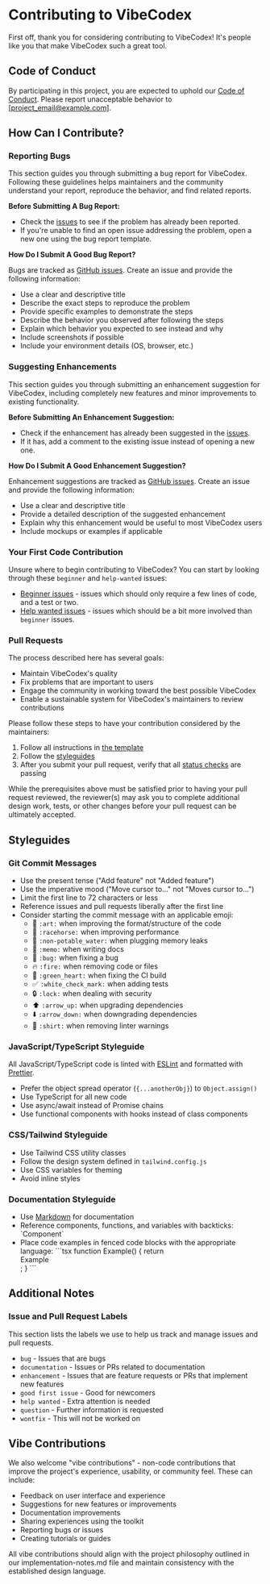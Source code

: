# Contributing to VibeCodex

First off, thank you for considering contributing to VibeCodex! It's people like you that make VibeCodex such a great tool.

## Code of Conduct

By participating in this project, you are expected to uphold our [Code of Conduct](CODE_OF_CONDUCT.md). Please report unacceptable behavior to [project_email@example.com].

## How Can I Contribute?

### Reporting Bugs

This section guides you through submitting a bug report for VibeCodex. Following these guidelines helps maintainers and the community understand your report, reproduce the behavior, and find related reports.

**Before Submitting A Bug Report:**

* Check the [issues](https://github.com/jalcantarab/v0-vibecodex/issues) to see if the problem has already been reported.
* If you're unable to find an open issue addressing the problem, open a new one using the bug report template.

**How Do I Submit A Good Bug Report?**

Bugs are tracked as [GitHub issues](https://github.com/jalcantarab/v0-vibecodex/issues). Create an issue and provide the following information:

* Use a clear and descriptive title
* Describe the exact steps to reproduce the problem
* Provide specific examples to demonstrate the steps
* Describe the behavior you observed after following the steps
* Explain which behavior you expected to see instead and why
* Include screenshots if possible
* Include your environment details (OS, browser, etc.)

### Suggesting Enhancements

This section guides you through submitting an enhancement suggestion for VibeCodex, including completely new features and minor improvements to existing functionality.

**Before Submitting An Enhancement Suggestion:**

* Check if the enhancement has already been suggested in the [issues](https://github.com/jalcantarab/v0-vibecodex/issues).
* If it has, add a comment to the existing issue instead of opening a new one.

**How Do I Submit A Good Enhancement Suggestion?**

Enhancement suggestions are tracked as [GitHub issues](https://github.com/jalcantarab/v0-vibecodex/issues). Create an issue and provide the following information:

* Use a clear and descriptive title
* Provide a detailed description of the suggested enhancement
* Explain why this enhancement would be useful to most VibeCodex users
* Include mockups or examples if applicable

### Your First Code Contribution

Unsure where to begin contributing to VibeCodex? You can start by looking through these `beginner` and `help-wanted` issues:

* [Beginner issues](https://github.com/jalcantarab/v0-vibecodex/labels/beginner) - issues which should only require a few lines of code, and a test or two.
* [Help wanted issues](https://github.com/jalcantarab/v0-vibecodex/labels/help%20wanted) - issues which should be a bit more involved than `beginner` issues.

### Pull Requests

The process described here has several goals:

- Maintain VibeCodex's quality
- Fix problems that are important to users
- Engage the community in working toward the best possible VibeCodex
- Enable a sustainable system for VibeCodex's maintainers to review contributions

Please follow these steps to have your contribution considered by the maintainers:

1. Follow all instructions in [the template](PULL_REQUEST_TEMPLATE.md)
2. Follow the [styleguides](#styleguides)
3. After you submit your pull request, verify that all [status checks](https://help.github.com/articles/about-status-checks/) are passing

While the prerequisites above must be satisfied prior to having your pull request reviewed, the reviewer(s) may ask you to complete additional design work, tests, or other changes before your pull request can be ultimately accepted.

## Styleguides

### Git Commit Messages

* Use the present tense ("Add feature" not "Added feature")
* Use the imperative mood ("Move cursor to..." not "Moves cursor to...")
* Limit the first line to 72 characters or less
* Reference issues and pull requests liberally after the first line
* Consider starting the commit message with an applicable emoji:
    * 🎨 `:art:` when improving the format/structure of the code
    * 🐎 `:racehorse:` when improving performance
    * 🚱 `:non-potable_water:` when plugging memory leaks
    * 📝 `:memo:` when writing docs
    * 🐛 `:bug:` when fixing a bug
    * 🔥 `:fire:` when removing code or files
    * 💚 `:green_heart:` when fixing the CI build
    * ✅ `:white_check_mark:` when adding tests
    * 🔒 `:lock:` when dealing with security
    * ⬆️ `:arrow_up:` when upgrading dependencies
    * ⬇️ `:arrow_down:` when downgrading dependencies
    * 👕 `:shirt:` when removing linter warnings

### JavaScript/TypeScript Styleguide

All JavaScript/TypeScript code is linted with [ESLint](https://eslint.org/) and formatted with [Prettier](https://prettier.io/).

* Prefer the object spread operator (`{...anotherObj}`) to `Object.assign()`
* Use TypeScript for all new code
* Use async/await instead of Promise chains
* Use functional components with hooks instead of class components

### CSS/Tailwind Styleguide

* Use Tailwind CSS utility classes
* Follow the design system defined in `tailwind.config.js`
* Use CSS variables for theming
* Avoid inline styles

### Documentation Styleguide

* Use [Markdown](https://guides.github.com/features/mastering-markdown/) for documentation
* Reference components, functions, and variables with backticks: \`Component\`
* Place code examples in fenced code blocks with the appropriate language:
  \`\`\`tsx
  function Example() {
    return <div>Example</div>;
  }
  \`\`\`

## Additional Notes

### Issue and Pull Request Labels

This section lists the labels we use to help us track and manage issues and pull requests.

* `bug` - Issues that are bugs
* `documentation` - Issues or PRs related to documentation
* `enhancement` - Issues that are feature requests or PRs that implement new features
* `good first issue` - Good for newcomers
* `help wanted` - Extra attention is needed
* `question` - Further information is requested
* `wontfix` - This will not be worked on

## Vibe Contributions

We also welcome "vibe contributions" - non-code contributions that improve the project's experience, usability, or community feel. These can include:

* Feedback on user interface and experience
* Suggestions for new features or improvements
* Documentation improvements
* Sharing experiences using the toolkit
* Reporting bugs or issues
* Creating tutorials or guides

All vibe contributions should align with the project philosophy outlined in our implementation-notes.md file and maintain consistency with the established design language.

